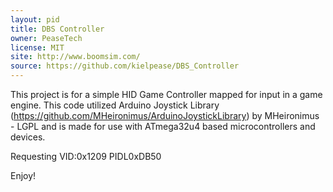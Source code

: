 ```yaml
---
layout: pid
title: DBS Controller
owner: PeaseTech
license: MIT
site: http://www.boomsim.com/
source: https://github.com/kielpease/DBS_Controller
---
```

This project is for a simple HID Game Controller mapped for input in a game engine. This code utilized Arduino Joystick Library (https://github.com/MHeironimus/ArduinoJoystickLibrary) by MHeironimus - LGPL and is made for use with ATmega32u4 based microcontrollers and devices. 


Requesting VID:0x1209 PIDL0xDB50

Enjoy!
